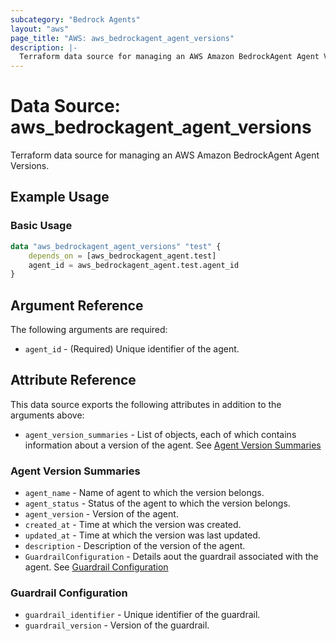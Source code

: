 ```yaml
---
subcategory: "Bedrock Agents"
layout: "aws"
page_title: "AWS: aws_bedrockagent_agent_versions"
description: |-
  Terraform data source for managing an AWS Amazon BedrockAgent Agent Versions.
---
```


# Data Source: aws_bedrockagent_agent_versions

Terraform data source for managing an AWS Amazon BedrockAgent Agent Versions.

## Example Usage

### Basic Usage

```terraform
data "aws_bedrockagent_agent_versions" "test" {
	depends_on = [aws_bedrockagent_agent.test]
	agent_id = aws_bedrockagent_agent.test.agent_id
}
```

## Argument Reference

The following arguments are required:

* `agent_id` - (Required) Unique identifier of the agent.

## Attribute Reference

This data source exports the following attributes in addition to the arguments above:

* `agent_version_summaries` - List of objects, each of which contains information about a version of the agent. See [Agent Version Summaries](#agent-version-summaries)

### Agent Version Summaries

* `agent_name` - Name of agent to which the version belongs.
* `agent_status` - Status of the agent to which the version belongs.
* `agent_version` - Version of the agent.
* `created_at` - Time at which the version was created.
* `updated_at` - Time at which the version was last updated.
* `description` - Description of the version of the agent.
* `GuardrailConfiguration` - Details aout the guardrail associated with the agent. See [Guardrail Configuration](#guardrail-configuration)

### Guardrail Configuration

* `guardrail_identifier` - Unique identifier of the guardrail.
* `guardrail_version` - Version of the guardrail.
